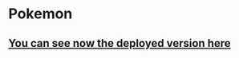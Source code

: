 # Pokemon

## [You can see now the deployed version here](https://awesome-engelbart-ffe6d2.netlify.app/)
